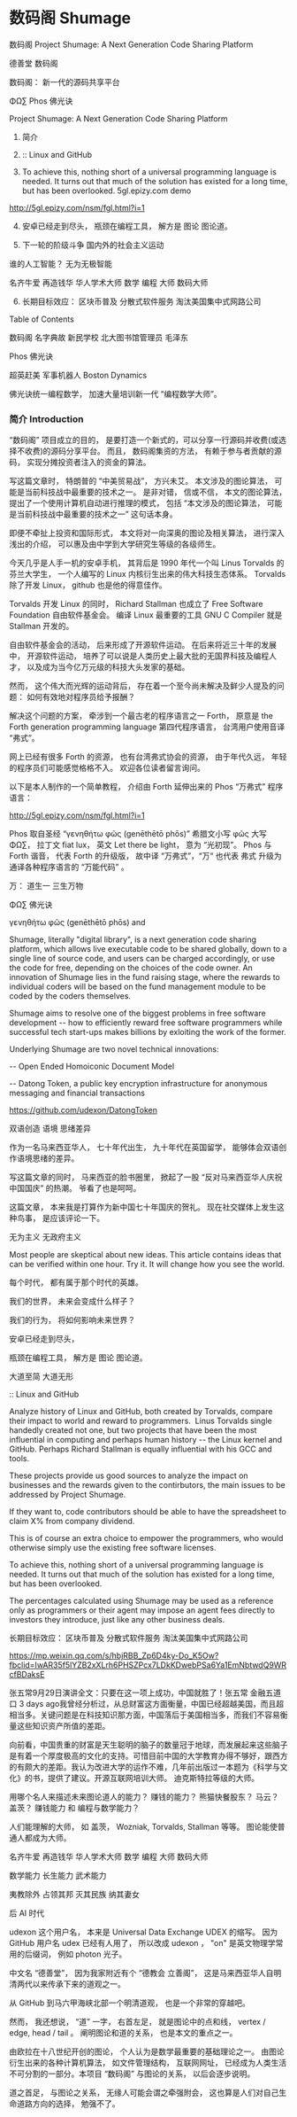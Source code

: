 # 数码阁 Shumage

数码阁 Project Shumage: A Next Generation Code Sharing Platform

德善堂 数码阁

数码阁： 新一代的源码共享平台

ΦΩ∑ Phos 佛光诀

Project Shumage: A Next Generation Code Sharing Platform

1. 简介

2. :: Linux and GitHub

3. To achieve this, nothing short of a universal programming language is needed. It turns out that much of the solution has existed for a long time, but has been overlooked. 5gl.epizy.com demo

http://5gl.epizy.com/nsm/fgl.html?i=1

4. 安卓已经走到尽头， 瓶颈在编程工具， 解方是 图论 图论道。

5. 下一轮的阶级斗争 国内外的社会主义运动

谁的人工智能？ 无为无极智能

名齐牛爱 再造钱华 华人学术大师 数学 编程 大师 数码大师

6. 长期目标效应： 区块币普及 分散式软件服务 淘汰美国集中式网路公司

Table of Contents

数码阁 名字典故 新民学校 北大图书馆管理员 毛泽东

Phos 佛光诀

超英赶美 军事机器人 Boston Dynamics

佛光诀统一编程数学， 加速大量培训新一代 “编程数学大师”。



### 简介 Introduction

“数码阁” 项目成立的目的， 是要打造一个新式的，可以分享一行源码并收费(或选择不收费)的源码分享平台。 而且， 数码阁集资的方法， 有赖于参与者贡献的源码， 实现分摊投资者注入的资金的算法。

写这篇文章时， 特朗普的 “中美贸易战”， 方兴未艾。 本文涉及的图论算法， 可能是当前科技战中最重要的技术之一。 是非对错， 信或不信， 本文的图论算法， 提出了一个使用计算机自动进行推理的模式， 包括 “本文涉及的图论算法， 可能是当前科技战中最重要的技术之一” 这句话本身。

即便不牵扯上投资和国际形式， 本文将对一向深奥的图论及相关算法， 进行深入浅出的介绍， 可以惠及由中学到大学研究生等级的各级师生。

今天几乎是人手一机的安卓手机， 其背后是 1990 年代一个叫 Linus Torvalds 的芬兰大学生， 一个人编写的 Linux 内核衍生出来的伟大科技生态体系。  Torvalds 除了开发 Linux， github 也是他的得意佳作。 

Torvalds 开发 Linux 的同时， Richard Stallman 也成立了 Free Software Foundation 自由软件基金会。 编译 Linux 最重要的工具 GNU C Compiler 就是 Stallman 开发的。 

自由软件基金会的活动， 后来形成了开源软件运动。 在后来将近三十年的发展中， 开源软件运动， 培养了可以说是人类历史上最大批的无国界科技及编程人才， 以及成为当今亿万元级的科技大头发家的基础。

然而， 这个伟大而光辉的运动背后， 存在着一个至今尚未解决及鲜少人提及的问题： 如何有效地对程序员给予报酬？

解决这个问题的方案， 牵涉到一个最古老的程序语言之一 Forth， 原意是 the Forth generation programming language 第四代程序语言， 台湾用户使用音译 “弗式”。

网上已经有很多 Forth 的资源， 也有台湾弗式协会的资源， 由于年代久远， 年轻的程序员们可能感觉格格不入。 欢迎各位读者留言询问。

以下是本人制作的一个简单教程， 介绍由 Forth 延伸出来的 Phos “万弗式” 程序语言：

http://5gl.epizy.com/nsm/fgl.html?i=1

Phos 取自圣经 “γενηθήτω φῶς (genēthētō phōs)” 希腊文小写 φῶς 大写 ΦΩ∑， 拉丁文 fiat lux， 英文 Let there be light， 意为 “光初现”。 Phos 与 Forth 谐音， 代表 Forth 的升级版， 故中译 “万弗式”，“万“ 也代表 弗式 升级为通译各种程序语言的 “万能代码” 。

万： 道生一 三生万物

 ΦΩ∑ 佛光诀
 
 γενηθήτω φῶς (genēthētō phōs) and

Shumage, literally "digital library", is a next generation code sharing platform, which allows live executable code to be shared globally, down to a single line of source code, and users can be charged accordingly, or use the code for free, depending on the choices of the code owner. An innovation of Shumage lies in the fund raising stage, where the rewards to individual coders will be based on the fund management module to be coded by the coders themselves. 

Shumage aims to resolve one of the biggest problems in free software development -- how to efficiently reward free software programmers while successful tech start-ups makes billions by exloiting the work of the former.

Underlying Shumage are two novel technical innovations:

-- Open Ended Homoiconic Document Model

-- Datong Token, a public key encryption infrastructure for anonymous messaging and financial transactions

https://github.com/udexon/DatongToken

双语创造 语境 思绪差异

作为一名马来西亚华人， 七十年代出生， 九十年代在英国留学， 能够体会双语创作语境思绪的差异。  

写这篇文章的同时， 马来西亚的脸书圈里， 掀起了一股 “反对马来西亚华人庆祝中国国庆” 的热潮。 爷看了也是呵呵。

这篇文章， 本来我是打算作为新中国七十年国庆的贺礼。 现在社交媒体上发生这种鸟事， 是应该评论一下。


无为主义 无政府主义

Most people are skeptical about new ideas. This article contains ideas that can be verified within one hour. Try it. It will change how you see the world. 

每个时代， 都有属于那个时代的英雄。

我们的世界， 未来会变成什么样子？ 

我们的行为， 将如何影响未来世界？

安卓已经走到尽头， 

瓶颈在编程工具， 解方是 图论 图论道。

大道至简 大道无形 

:: Linux and GitHub

Analyze history of Linux and GitHub, both created by Torvalds, compare their impact to world and reward to programmers. 
Linus Torvalds single handedly created not one, but two projects that have been the most influential in computing and perhaps human history -- the Linux kernel and GitHub. Perhaps Richard Stallman is equally influential with his GCC and tools. 

These projects provide us good sources to analyze the impact on businesses and the rewards given to the contirbutors, the main issues to be addressed by Project Shumage. 

If they want to, code contributors should be able to have the spreadsheet to claim X% from company dividend. 

This is of course an extra choice to empower the programmers, who would otherwise simply use the existing free software licenses. 

To achieve this, nothing short of a universal programming language is needed. It turns out that much of the solution has existed for a long time, but has been overlooked.

The percentages calculated using Shumage may be used as a reference only as programmers or their agent may impose an agent fees directly to investors they introduce, just like any other business deals. 

长期目标效应： 区块币普及 分散式软件服务 淘汰美国集中式网路公司


https://mp.weixin.qq.com/s/hbjRBB_Zp6D4ky-Do_K5Ow?fbclid=IwAR35f5lYZB2xXLrh6PHSZPcx7LDkKDwebPSa6Ya1EmNbtwdQ9WRcfBDaksE

张五常9月29日演讲全文：只要在这一项上成功，中国就胜了！张五常 金融五道口 3 days ago我曾经分析过，从总财富这方面衡量，中国已经超越美国，而且超相当多。关键问题是在科技知识那方面，中国落后于美国相当多，而我们不容易衡量这些知识资产所值的差距。

向前看，中国贵重的财富是天生聪明的脑子的数量冠于地球，而发展起来这些脑子是有着一个厚度极高的文化的支持。可惜目前中国的大学教育办得不够好，跟西方的有颇大的差距。我认为改进大学的运作不难，几年前出版过一本题为《科学与文化》的书，提供了建议。开源互联网培训大师。 迪克斯特拉等级的大师。 


用哪个名人来描述未来图论道人的能力？ 赚钱的能力？ 熊猫快餐股东？ 马云？ 盖茨？ 赚钱能力 和 编程与数学能力？ 

人们能理解的大师， 如 盖茨， Wozniak, Torvalds, Stallman 等等。 图论能使普通人都成为大师。 

名齐牛爱 再造钱华 华人学术大师 数学 编程 大师 数码大师

数学能力 长生能力 武术能力

夷教除外 占领其邦 灭其民族 纳其妻女

后 AI 时代

udexon 这个用户名， 本来是 Universal Data Exchange UDEX 的缩写。 因为 GitHub 用户名 udex 已经有人用了， 所以改成 udexon ， "on" 是英文物理学常用的后缀词， 例如 photon 光子。

中文名 “德善堂”， 因为我家附近有个 “德教会 立善阁”， 这是马来西亚华人自明清两代以来传承下来的道观之一。 

从 GitHub 到马六甲海峡北部一个明清道观， 也是一个非常的穿越吧。

然而， 我还想说， “道” 一字， 右首左足， 就是图论中的点和线， vertex / edge, head / tail 。 阐明图论和道的关系， 也是本文的重点之一。

由欧拉在十八世纪开创的图论， 个人认为是数学最重要的基础理论之一。 由图论衍生出来的各种计算机算法， 如文件管理结构， 互联网网址， 已经成为人类生活不可分割的一部分。本项目 “数码阁” 与图论的关系， 以后会逐步说明。

道之首足， 与图论之关系， 无缘人可能会谓之牵强附会， 这也算是人们对自己生命道路方向的选择， 勉强不了。 


